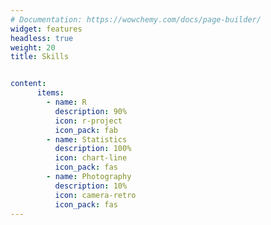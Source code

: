 ```yaml
---
# Documentation: https://wowchemy.com/docs/page-builder/
widget: features
headless: true
weight: 20
title: Skills


content:
      items:
        - name: R
          description: 90%
          icon: r-project
          icon_pack: fab
        - name: Statistics
          description: 100%
          icon: chart-line
          icon_pack: fas
        - name: Photography
          description: 10%
          icon: camera-retro
          icon_pack: fas
---
```

